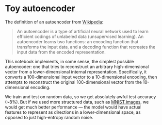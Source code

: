 # Toy autoencoder

The definition of an autoencoder from [Wikipedia](https://en.wikipedia.org/wiki/Autoencoder):

> An autoencoder is a type of artificial neural network used to learn efficient codings of unlabeled data (unsupervised learning). An autoencoder learns two functions: an encoding function that transforms the input data, and a decoding function that recreates the input data from the encoded representation. 

This notebook implements, in some sense, the simplest possible autoencoder: one that tries to reconstruct an arbitrary high-dimensional vector from a lower-dimensional internal representation. Specifically, it converts a 100-dimensional input vector to a 10-dimensional encoding, then attempts to reconstruct the original 100-dimensional vector from the 10-dimensional encoding.

We train and test on random data, so we get absolutely awful test accuracy (~8%). But if we used more structured data, such as [MNIST images](https://en.wikipedia.org/wiki/MNIST_database), we would get much better performance &mdash; the model would have actual features to represent as directions in a lower-dimensional space, as opposed to just high-entropy random noise.
